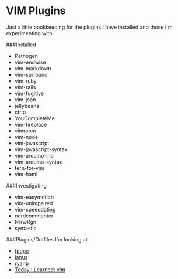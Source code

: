 VIM Plugins
===========

Just a little bookkeeping for the plugins I have installed and those I'm experimenting with.

###Installed

* Pathogen
* vim-endwise
* vim-markdown
* vim-surround
* vim-ruby
* vim-rails
* vim-fugitive
* vim-json
* jellybeans
* ctrlp
* YouCompleteMe
* vim-fireplace
* vimroom
* vim-node
* vim-javascript
* vim-javascript-syntax
* vim-arduino-ino
* vim-arduino-syntax
* tern-for-vim
* vim-haml

###Investigating

* vim-easymotion
* vim-unimpaired
* vim-speeddating
* nerdcommenter
* NrrwRgn
* syntastic

###Plugins/Dotfiles I'm looking at

* [tpope](https://github.com/tpope/tpope)
* [janus](https://github.com/carlhuda/janus)
* [ryanb](https://github.com/ryanb/dotfiles)
* [Today I Learned: vim](http://tilvim.com/)
